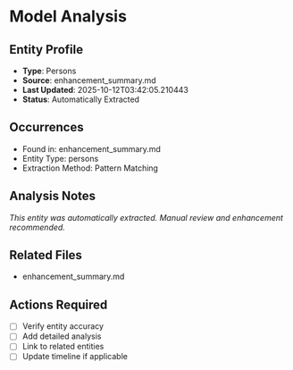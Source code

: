 # Model Analysis

## Entity Profile
- **Type**: Persons
- **Source**: enhancement_summary.md
- **Last Updated**: 2025-10-12T03:42:05.210443
- **Status**: Automatically Extracted

## Occurrences
- Found in: enhancement_summary.md
- Entity Type: persons
- Extraction Method: Pattern Matching

## Analysis Notes
*This entity was automatically extracted. Manual review and enhancement recommended.*

## Related Files
- enhancement_summary.md

## Actions Required
- [ ] Verify entity accuracy
- [ ] Add detailed analysis
- [ ] Link to related entities
- [ ] Update timeline if applicable
